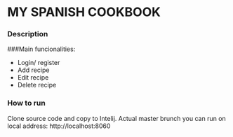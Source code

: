 # MY SPANISH COOKBOOK

### Description


###Main funcionalities:

* Login/ register
* Add recipe
* Edit recipe
* Delete recipe



### How to run
Clone source code and copy to Intelij.
Actual master brunch you can run on local address: http://localhost:8060
